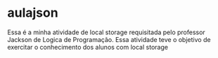 # aulajson
Essa é a minha atividade de local storage requisitada pelo professor Jackson de Logica de Programação. 
Essa atividade teve o objetivo de exercitar o conhecimento dos alunos com local storage
